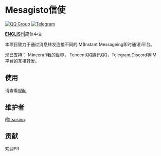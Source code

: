 # Mesagisto信使
[![QQ Group](https://img.shields.io/badge/QQ%20Group-667352043-12B7F5?logo=tencent-qq)](https://jq.qq.com/?_wv=1027&k=6eDIHSYt)
[![Telegram](https://img.shields.io/badge/Telegram-Ｍesagisto-blue.svg?logo=telegram)](https://t.me/mesagisto)

**[ENGLISH](README.en-US.md)**|简体中文

本项目致力于通过消息转发连接不同的IM(Instant Messageing即时通讯)平台。

现已支持： Ｍinecraft我的世界， TencentQQ腾讯QQ，Telegram,Discord等IM平台的互相转发。

## 使用

请查看[Wiki](https://github.com/MeowCat-Studio/mesagisto/wiki)

## 维护者

[@Itsusinn](https://github.com/Itsusinn).

## 贡献

欢迎PR
